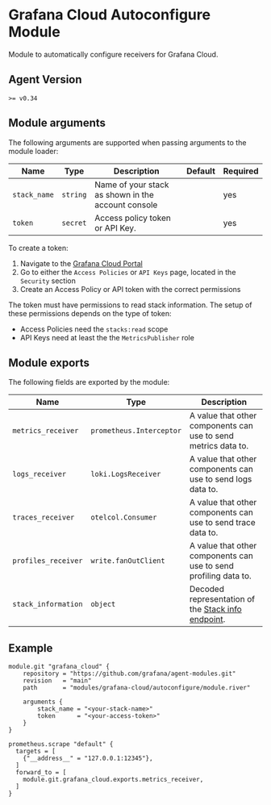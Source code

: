 # Grafana Cloud Autoconfigure Module

Module to automatically configure receivers for Grafana Cloud.

## Agent Version

`>= v0.34`

## Module arguments

The following arguments are supported when passing arguments to the module
loader:

| Name | Type | Description | Default | Required
| ---- | ---- | ----------- | ------- | --------
| `stack_name`  | `string`   | Name of your stack as shown in the account console | | yes
| `token` | `secret` | Access policy token or API Key. | | yes

To create a token:
1. Navigate to the [Grafana Cloud Portal](https://grafana.com/profile/org)
1. Go to either the `Access Policies` or `API Keys` page, located in the `Security` section
1. Create an Access Policy or API token with the correct permissions

The token must have permissions to read stack information. The setup of these permissions depends on the type of token:

* Access Policies need the `stacks:read` scope
* API Keys need at least the the `MetricsPublisher` role

## Module exports

The following fields are exported by the module:

| Name | Type | Description
| ---- | ---- | -----------
| `metrics_receiver` | `prometheus.Interceptor` | A value that other components can use to send metrics data to.
| `logs_receiver` | `loki.LogsReceiver` | A value that other components can use to send logs data to.
| `traces_receiver` | `otelcol.Consumer` | A value that other components can use to send trace data to.
| `profiles_receiver` | `write.fanOutClient` | A value that other components can use to send profiling data to.
| `stack_information` | `object` | Decoded representation of the [Stack info endpoint](https://grafana.com/docs/grafana-cloud/api-reference/cloud-api/#stacks).

## Example

```
module.git "grafana_cloud" {
    repository = "https://github.com/grafana/agent-modules.git"
    revision   = "main"
    path       = "modules/grafana-cloud/autoconfigure/module.river"

    arguments {
        stack_name = "<your-stack-name>"
        token      = "<your-access-token>"
    }
}

prometheus.scrape "default" {
  targets = [
    {"__address__" = "127.0.0.1:12345"},
  ]
  forward_to = [
    module.git.grafana_cloud.exports.metrics_receiver,
  ]
}
```
